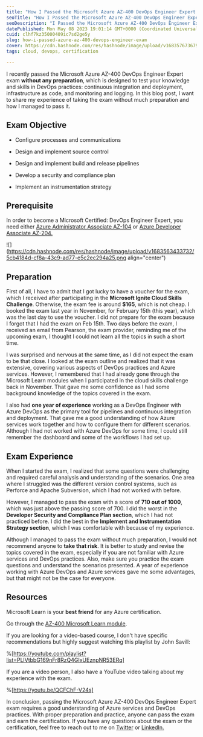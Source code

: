 ```yaml
---
title: "How I Passed the Microsoft Azure AZ-400 DevOps Engineer Expert Exam"
seoTitle: "How I Passed the Microsoft Azure AZ-400 DevOps Engineer Expert Exam"
seoDescription: "I Passed the Microsoft Azure AZ-400 DevOps Engineer Expert exam without any preparation and here is my exam experience"
datePublished: Mon May 08 2023 19:01:14 GMT+0000 (Coordinated Universal Time)
cuid: clhf7kz35000409ic7sd2ge5y
slug: how-i-passed-azure-az-400-devops-engineer-exam
cover: https://cdn.hashnode.com/res/hashnode/image/upload/v1683576736791/4cd68d52-2280-4b52-bc7d-b2587efb200b.png
tags: cloud, devops, certification

---
```


I recently passed the Microsoft Azure AZ-400 DevOps Engineer Expert exam **without any preparation**, which is designed to test your knowledge and skills in DevOps practices: continuous integration and deployment, infrastructure as code, and monitoring and logging. In this blog post, I want to share my experience of taking the exam without much preparation and how I managed to pass it.

## Exam Objective

* Configure processes and communications
    
* Design and implement source control
    
* Design and implement build and release pipelines
    
* Develop a security and compliance plan
    
* Implement an instrumentation strategy
    

## Prerequisite

In order to become a Microsoft Certified: DevOps Engineer Expert, you need either [Azure Administrator Associate AZ-104](https://learn.microsoft.com/en-us/certifications/azure-administrator/) or [Azure Developer Associate AZ-204.](https://learn.microsoft.com/en-us/certifications/azure-developer/)

![](https://cdn.hashnode.com/res/hashnode/image/upload/v1683563433732/5cb4184d-cf8a-43c9-ad77-e5c2ec294a25.png align="center")

## Preparation

First of all, I have to admit that I got lucky to have a voucher for the exam, which I received after participating in the **Microsoft Ignite Cloud Skills Challenge**. Otherwise, the exam fee is around **$165**, which is not cheap. I booked the exam last year in November, for February 15th (this year), which was the last day to use the voucher. I did not prepare for the exam because I forgot that I had the exam on Feb 15th. Two days before the exam, I received an email from Pearson, the exam provider, reminding me of the upcoming exam, I thought I could not learn all the topics in such a short time.

I was surprised and nervous at the same time, as I did not expect the exam to be that close. I looked at the exam outline and realized that it was extensive, covering various aspects of DevOps practices and Azure services. However, I remembered that I had already gone through the Microsoft Learn modules when I participated in the cloud skills challenge back in November. That gave me some confidence as I had some background knowledge of the topics covered in the exam.

I also had **one year of experience** working as a DevOps Engineer with Azure DevOps as the primary tool for pipelines and continuous integration and deployment. That gave me a good understanding of how Azure services work together and how to configure them for different scenarios. Although I had not worked with Azure DevOps for some time, I could still remember the dashboard and some of the workflows I had set up.

## Exam Experience

When I started the exam, I realized that some questions were challenging and required careful analysis and understanding of the scenarios. One area where I struggled was the different version control systems, such as Perforce and Apache Subversion, which I had not worked with before.

However, I managed to pass the exam with a score of **710 out of 1000**, which was just above the passing score of 700. I did the worst in the **Developer Security and Compliance Plan section**, which I had not practiced before. I did the best in the **Implement and Instrumentation Strategy section**, which I was comfortable with because of my experience.

Although I managed to pass the exam without much preparation, I would not recommend anyone to **take that risk**. It is better to study and revise the topics covered in the exam, especially if you are not familiar with Azure services and DevOps practices. Also, make sure you practice the exam questions and understand the scenarios presented. A year of experience working with Azure DevOps and Azure services gave me some advantages, but that might not be the case for everyone.

## **Resources**

Microsoft Learn is your **best friend** for any Azure certification.

Go through the [AZ-400 Microsoft Learn module](https://learn.microsoft.com/en-us/certifications/devops-engineer/).

If you are looking for a video-based course, I don't have specific recommendations but highly suggest watching this playlist by John Savill:

%[https://youtube.com/playlist?list=PLlVtbbG169nFr8RzQ4GIxUEznpNR53ERq] 

If you are a video person, I also have a YouTube video talking about my experience with the exam.

%[https://youtu.be/QCFChF-V24s] 

In conclusion, passing the Microsoft Azure AZ-400 DevOps Engineer Expert exam requires a good understanding of Azure services and DevOps practices. With proper preparation and practice, anyone can pass the exam and earn the certification. If you have any questions about the exam or the certification, feel free to reach out to me on [Twitter](http://twitter.com/rishabk7) or [LinkedIn.](https://linkedin.com/in/rishabkumar7)